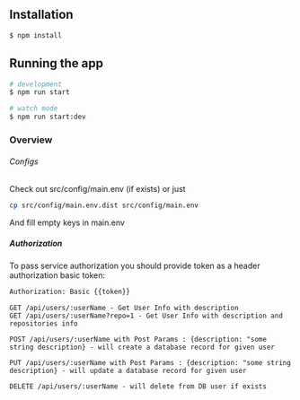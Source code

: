 ## Installation

```bash
$ npm install
```

## Running the app

```bash
# development
$ npm run start

# watch mode
$ npm run start:dev
```
### Overview
###### Configs
Check out src/config/main.env (if exists) or just 
```bash 
cp src/config/main.env.dist src/config/main.env
```
And fill empty keys in main.env
##### Authorization
To pass service authorization you should provide token as a header authorization basic token: 
```bash 
Authorization: Basic {{token}}
```

```http request
GET /api/users/:userName - Get User Info with description
GET /api/users/:userName?repo=1 - Get User Info with description and repositories info
```
```http request
POST /api/users/:userName with Post Params : {description: "some string description} - will create a database record for given user
```
```http request
PUT /api/users/:userName with Post Params : {description: "some string description} - will update a database record for given user
```
```http request
DELETE /api/users/:userName - will delete from DB user if exists
```